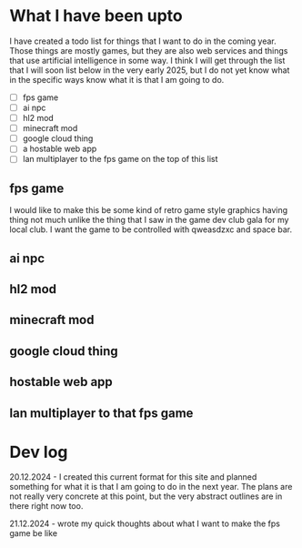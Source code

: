 # What I have been upto

I have created a todo list for things that I want to do in the coming year. Those
things are mostly games, but they are also web services and things that use artificial
intelligence in some way. I think I will get through the list that I will soon list 
below in the very early 2025, but I do not yet know what in the specific ways 
know what it is that I am going to do.
- [ ] fps game
- [ ] ai npc
- [ ] hl2 mod
- [ ] minecraft mod
- [ ] google cloud thing
- [ ] a hostable web app
- [ ] lan multiplayer to the fps game on the top of this list

## fps game

I would like to make this be some kind of retro game style graphics having thing
not much unlike the thing that I saw in the game dev club gala for my local club.
I want the game to be controlled with qweasdzxc and space bar.

## ai npc
## hl2 mod
## minecraft mod
## google cloud thing
## hostable web app
## lan multiplayer to that fps game

# Dev log

20.12.2024 - I created this current format for this site and planned something for what it is that
I am going to do in the next year. The plans are not really very concrete at this point, but the 
very abstract outlines are in there right now too.

21.12.2024 - wrote my quick thoughts about what I want to make the fps game be like
